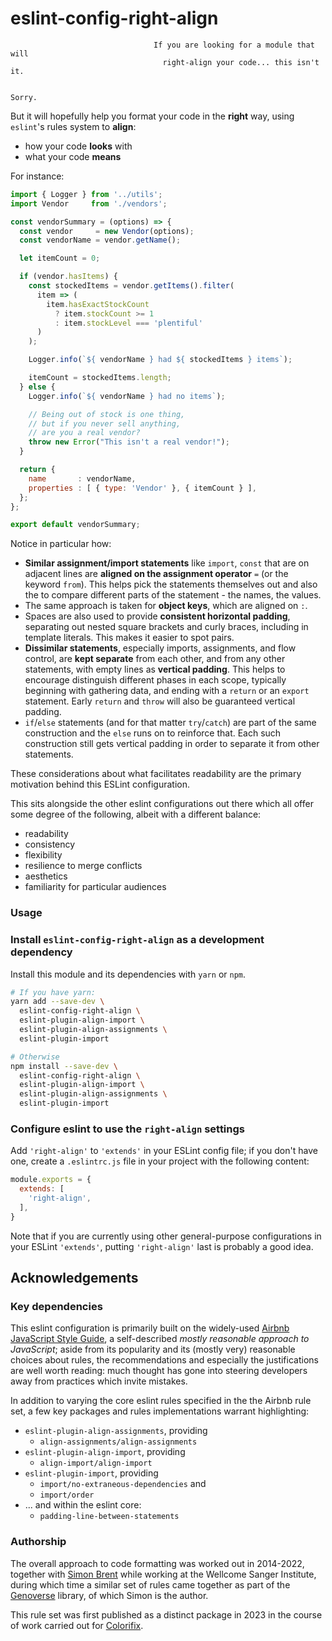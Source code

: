 # eslint-config-right-align

```
                                If you are looking for a module that will
                                  right-align your code... this isn't it.

                                                                   Sorry.
```


But it will hopefully help you format your code in the **right** way, using
`eslint`'s rules system to **align**:

- how your code **looks** with
- what your code **means**

For instance:

```javascript
import { Logger } from '../utils';
import Vendor     from './vendors';

const vendorSummary = (options) => {
  const vendor     = new Vendor(options);
  const vendorName = vendor.getName();

  let itemCount = 0;

  if (vendor.hasItems) {
    const stockedItems = vendor.getItems().filter(
      item => (
        item.hasExactStockCount
          ? item.stockCount >= 1
          : item.stockLevel === 'plentiful'
      )
    );

    Logger.info(`${ vendorName } had ${ stockedItems } items`);

    itemCount = stockedItems.length;
  } else {
    Logger.info(`${ vendorName } had no items`);

    // Being out of stock is one thing,
    // but if you never sell anything,
    // are you a real vendor?
    throw new Error("This isn't a real vendor!");
  }

  return {
    name       : vendorName,
    properties : [ { type: 'Vendor' }, { itemCount } ],
  };
};

export default vendorSummary;
```

Notice in particular how:

- **Similar assignment/import statements** like `import`, `const` that are
  on adjacent lines are **aligned on the assignment operator** `=` (or the
  keyword `from`). This helps pick the statements themselves out and also the
  to compare different parts of the statement - the names, the values.
- The same approach is taken for **object keys**, which are aligned on `:`.
- Spaces are also used to provide **consistent horizontal padding**, separating
  out nested square brackets and curly braces, including in template literals.
  This makes it easier to spot pairs.
- **Dissimilar statements**, especially imports, assignments, and flow control,
  are **kept separate** from each other, and from any other statements, with
  empty lines as **vertical padding**. This helps to encourage distinguish
  different phases in each scope, typically beginning with gathering data,
  and ending with a `return` or an `export` statement. Early `return` and
  `throw` will also be guaranteed vertical padding.
- `if`/`else` statements (and for that matter `try`/`catch`) are part of the
  same construction and the `else` runs on to reinforce that. Each such
  construction still gets vertical padding in order to separate it from other
  statements.

These considerations about what facilitates readability are the primary
motivation behind this ESLint configuration.

This sits alongside the other eslint configurations out there which all offer
some degree of the following, albeit with a different balance:

- readability
- consistency
- flexibility
- resilience to merge conflicts
- aesthetics
- familiarity for particular audiences

### Usage

### Install `eslint-config-right-align` as a development dependency

Install this module and its dependencies with `yarn` or `npm`.

```bash
# If you have yarn:
yarn add --save-dev \
  eslint-config-right-align \
  eslint-plugin-align-import \
  eslint-plugin-align-assignments \
  eslint-plugin-import

# Otherwise
npm install --save-dev \
  eslint-config-right-align \
  eslint-plugin-align-import \
  eslint-plugin-align-assignments \
  eslint-plugin-import
```

### Configure eslint to use the `right-align` settings

Add `'right-align'` to `'extends'` in your ESLint config file; if you don't
have one, create a `.eslintrc.js` file in your project with the following
content:

```javascript
module.exports = {
  extends: [
    'right-align',
  ],
}
```

Note that if you are currently using other general-purpose configurations in
your ESLint `'extends'`, putting `'right-align'` last is probably a good idea.

## Acknowledgements

### Key dependencies

This eslint configuration is primarily built on the widely-used
[Airbnb JavaScript Style Guide](https://github.com/airbnb/javascript),
a self-described _mostly reasonable approach to JavaScript_; aside from its
popularity and its (mostly very) reasonable choices about rules, the
recommendations and especially the justifications are well worth reading: much
thought has gone into steering developers away from practices which invite
mistakes.

In addition to varying the core eslint rules specified in the the Airbnb rule
set, a few key packages and rules implementations warrant highlighting:

- `eslint-plugin-align-assignments`, providing
  - `align-assignments/align-assignments`
- `eslint-plugin-align-import`, providing
  - `align-import/align-import`
- `eslint-plugin-import`, providing
  - `import/no-extraneous-dependencies` and
  - `import/order`
- ... and within the eslint core:
  - `padding-line-between-statements`

### Authorship

The overall approach to code formatting was worked out in 2014-2022, together
with [Simon Brent](https://github.com/simonbrent) while working at the
Wellcome Sanger Institute, during which time a similar set of rules came
together as part of the [Genoverse](https://www.npmjs.com/package/genoverse)
library, of which Simon is the author.

This rule set was first published as a distinct package in 2023 in the
course of work carried out for [Colorifix](https://colorifix.com/).

